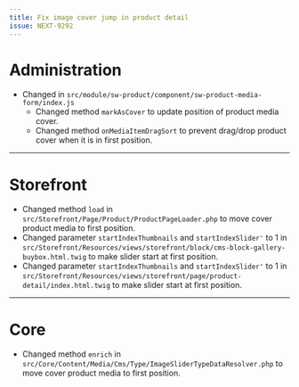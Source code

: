 ```yaml
---
title: Fix image cover jump in product detail
issue: NEXT-9292
---
```

# Administration
* Changed in `src/module/sw-product/component/sw-product-media-form/index.js`
    * Changed method `markAsCover` to update position of product media cover.
    * Changed method `onMediaItemDragSort` to prevent drag/drop product cover when it is in first position.
___
# Storefront
* Changed method `load` in `src/Storefront/Page/Product/ProductPageLoader.php` to move cover product media to first position.
* Changed parameter `startIndexThumbnails` and `startIndexSlider'` to 1 in `src/Storefront/Resources/views/storefront/block/cms-block-gallery-buybox.html.twig` to make slider start at first position.
* Changed parameter `startIndexThumbnails` and `startIndexSlider'` to 1 in `src/Storefront/Resources/views/storefront/page/product-detail/index.html.twig` to make slider start at first position.
___
# Core
* Changed method `enrich` in `src/Core/Content/Media/Cms/Type/ImageSliderTypeDataResolver.php` to move cover product media to first position.
